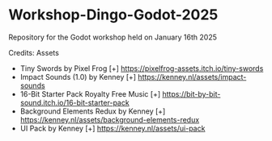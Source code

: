 # Workshop-Dingo-Godot-2025
Repository for the Godot workshop held on January 16th 2025

Credits:
Assets
- Tiny Swords by Pixel Frog [+] https://pixelfrog-assets.itch.io/tiny-swords
- Impact Sounds (1.0) by Kenney [+] https://kenney.nl/assets/impact-sounds 
- 16-Bit Starter Pack Royalty Free Music  [+] https://bit-by-bit-sound.itch.io/16-bit-starter-pack
- Background Elements Redux by Kenney [+] https://kenney.nl/assets/background-elements-redux
- UI Pack by Kenney [+] https://kenney.nl/assets/ui-pack